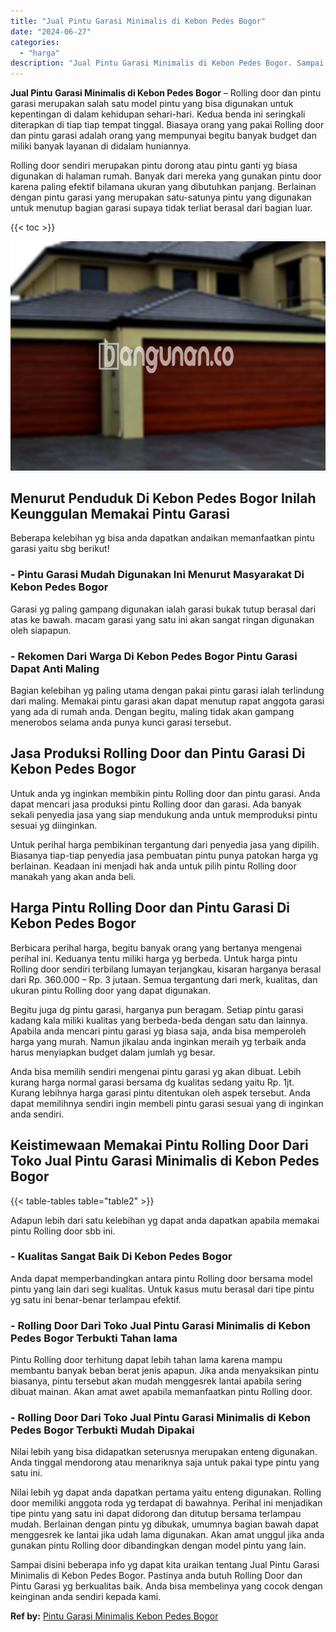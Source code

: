 ```yaml
---
title: "Jual Pintu Garasi Minimalis di Kebon Pedes Bogor"
date: "2024-06-27"
categories: 
  - "harga"
description: "Jual Pintu Garasi Minimalis di Kebon Pedes Bogor. Sampai disini beberapa info yg dapat kita uraikan tentang Jual Pintu Garasi Minimalis di Kebon Pedes Bogor...."
---
```


**Jual Pintu Garasi Minimalis di Kebon Pedes Bogor** – Rolling door dan pintu garasi merupakan salah satu model pintu yang bisa digunakan untuk kepentingan di dalam kehidupan sehari-hari. Kedua benda ini seringkali diterapkan di tiap tiap tempat tinggal. Biasaya orang yang pakai Rolling door dan pintu garasi adalah orang yang mempunyai begitu banyak budget dan miliki banyak layanan di didalam huniannya.

Rolling door sendiri merupakan pintu dorong atau pintu ganti yg biasa digunakan di halaman rumah. Banyak dari mereka yang gunakan pintu door karena paling efektif bilamana ukuran yang dibutuhkan panjang. Berlainan dengan pintu garasi yang merupakan satu-satunya pintu yang digunakan untuk menutup bagian garasi supaya tidak terliat berasal dari bagian luar.

{{< toc >}}

![Jual Pintu Garasi Minimalis di Kebon Pedes Bogor](/images/pintu-garasi-34.png)

## Menurut Penduduk Di Kebon Pedes Bogor Inilah Keunggulan Memakai Pintu Garasi

Beberapa kelebihan yg bisa anda dapatkan andaikan memanfaatkan pintu garasi yaitu sbg berikut!

### \- Pintu Garasi Mudah Digunakan Ini Menurut Masyarakat Di Kebon Pedes Bogor

Garasi yg paling gampang digunakan ialah garasi bukak tutup berasal dari atas ke bawah. macam garasi yang satu ini akan sangat ringan digunakan oleh siapapun.

### \- Rekomen Dari Warga Di Kebon Pedes Bogor Pintu Garasi Dapat Anti Maling

Bagian kelebihan yg paling utama dengan pakai pintu garasi ialah terlindung dari maling. Memakai pintu garasi akan dapat menutup rapat anggota garasi yang ada di rumah anda. Dengan begitu, maling tidak akan gampang menerobos selama anda punya kunci garasi tersebut.

## Jasa Produksi Rolling Door dan Pintu Garasi Di Kebon Pedes Bogor

Untuk anda yg inginkan membikin pintu Rolling door dan pintu garasi. Anda dapat mencari jasa produksi pintu Rolling door dan garasi. Ada banyak sekali penyedia jasa yang siap mendukung anda untuk memproduksi pintu sesuai yg diinginkan.

Untuk perihal harga pembikinan tergantung dari penyedia jasa yang dipilih. Biasanya tiap-tiap penyedia jasa pembuatan pintu punya patokan harga yg berlainan. Keadaan ini menjadi hak anda untuk pilih pintu Rolling door manakah yang akan anda beli.

## Harga Pintu Rolling Door dan Pintu Garasi Di Kebon Pedes Bogor

Berbicara perihal harga, begitu banyak orang yang bertanya mengenai perihal ini. Keduanya tentu miliki harga yg berbeda. Untuk harga pintu Rolling door sendiri terbilang lumayan terjangkau, kisaran harganya berasal dari Rp. 360.000 – Rp. 3 jutaan. Semua tergantung dari merk, kualitas, dan ukuran pintu Rolling door yang dapat digunakan.

Begitu juga dg pintu garasi, harganya pun beragam. Setiap pintu garasi kadang kala miliki kualitas yang berbeda-beda dengan satu dan lainnya. Apabila anda mencari pintu garasi yg biasa saja, anda bisa memperoleh harga yang murah. Namun jikalau anda inginkan meraih yg terbaik anda harus menyiapkan budget dalam jumlah yg besar.

Anda bisa memilih sendiri mengenai pintu garasi yg akan dibuat. Lebih kurang harga normal garasi bersama dg kualitas sedang yaitu Rp. 1jt. Kurang lebihnya harga garasi pintu ditentukan oleh aspek tersebut. Anda dapat memilihnya sendiri ingin membeli pintu garasi sesuai yang di inginkan anda sendiri.

## Keistimewaan Memakai Pintu Rolling Door Dari Toko Jual Pintu Garasi Minimalis di Kebon Pedes Bogor

{{< table-tables table="table2" >}}

Adapun lebih dari satu kelebihan yg dapat anda dapatkan apabila memakai pintu Rolling door sbb ini.

### \- Kualitas Sangat Baik Di Kebon Pedes Bogor

Anda dapat memperbandingkan antara pintu Rolling door bersama model pintu yang lain dari segi kualitas. Untuk kasus mutu berasal dari tipe pintu yg satu ini benar-benar terlampau efektif.

### \- Rolling Door Dari Toko Jual Pintu Garasi Minimalis di Kebon Pedes Bogor Terbukti Tahan lama

Pintu Rolling door terhitung dapat lebih tahan lama karena mampu membantu banyak beban berat jenis apapun. Jika anda menyaksikan pintu biasanya, pintu tersebut akan mudah menggesrek lantai apabila sering dibuat mainan. Akan amat awet apabila memanfaatkan pintu Rolling door.

### \- Rolling Door Dari Toko Jual Pintu Garasi Minimalis di Kebon Pedes Bogor Terbukti Mudah Dipakai

Nilai lebih yang bisa didapatkan seterusnya merupakan enteng digunakan. Anda tinggal mendorong atau menariknya saja untuk pakai type pintu yang satu ini.

Nilai lebih yg dapat anda dapatkan pertama yaitu enteng digunakan. Rolling door memiliki anggota roda yg terdapat di bawahnya. Perihal ini menjadikan tipe pintu yang satu ini dapat didorong dan ditutup bersama terlampau mudah. Berlainan dengan pintu yg dibukak, umumnya bagian bawah dapat menggesrek ke lantai jika udah lama digunakan. Akan amat unggul jika anda gunakan pintu Rolling door dibandingkan dengan model pintu yang lain.

Sampai disini beberapa info yg dapat kita uraikan tentang Jual Pintu Garasi Minimalis di Kebon Pedes Bogor. Pastinya anda butuh Rolling Door dan Pintu Garasi yg berkualitas baik. Anda bisa membelinya yang cocok dengan keinginan anda sendiri kepada kami.

**Ref by:** [Pintu Garasi Minimalis Kebon Pedes Bogor](https://id.wikipedia.org/wiki/Pintu)
